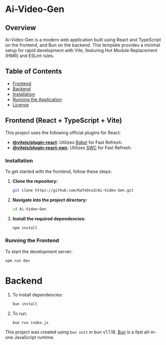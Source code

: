 # Ai-Video-Gen

## Overview

Ai-Video-Gen is a modern web application built using React and TypeScript on the frontend, and Bun on the backend. This template provides a minimal setup for rapid development with Vite, featuring Hot Module Replacement (HMR) and ESLint rules.

## Table of Contents

- [Frontend](#frontend)
- [Backend](#backend)
- [Installation](#installation)
- [Running the Application](#running-the-application)
- [License](#license)

## Frontend (React + TypeScript + Vite)

This project uses the following official plugins for React:

- **[@vitejs/plugin-react](https://github.com/vitejs/vite-plugin-react/blob/main/packages/plugin-react/README.md)**: Utilizes [Babel](https://babeljs.io/) for Fast Refresh.
- **[@vitejs/plugin-react-swc](https://github.com/vitejs/vite-plugin-react-swc)**: Utilizes [SWC](https://swc.rs/) for Fast Refresh.

### Installation

To get started with the frontend, follow these steps:

1. **Clone the repository:**
    ```bash
    git clone https://github.com/KafeOvid/Ai-Video-Gen.git
    ```
2. **Navigate into the project directory:**
    ```bash
    cd Ai-Video-Gen
    ```
3. **Install the required dependencies:**
    ```bash
    npm install
    ```

### Running the Frontend

To start the development server:
```bash
npm run dev
```

# Backend

1. To install dependencies:
    ```bash
    bun install
    ```
2. To run:
    ```bash 
    bun run index.js
    ```


This project was created using `bun init` in bun v1.1.18. [Bun](https://bun.sh) is a fast all-in-one JavaScript runtime.

